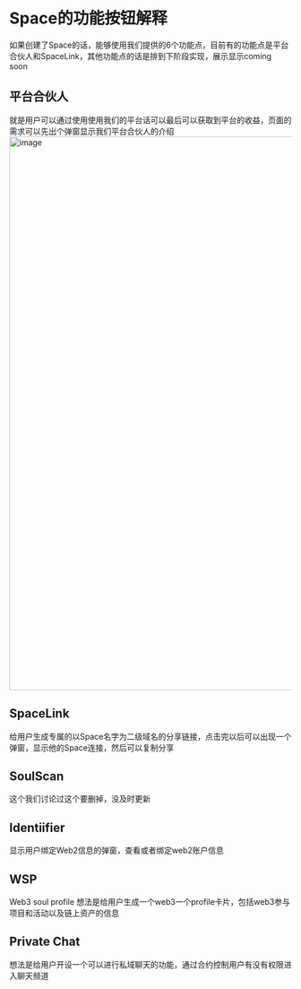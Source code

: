 # Space的功能按钮解释
如果创建了Space的话，能够使用我们提供的6个功能点，目前有的功能点是平台合伙人和SpaceLink，其他功能点的话是排到下阶段实现，展示显示coming soon

## 平台合伙人
就是用户可以通过使用使用我们的平台话可以最后可以获取到平台的收益，页面的需求可以先出个弹窗显示我们平台合伙人的介绍
<img width="988" alt="image" src="https://user-images.githubusercontent.com/108921486/210524933-dd3f7950-9424-4185-816d-cb665d9bc71f.png">

## SpaceLink
给用户生成专属的以Space名字为二级域名的分享链接，点击完以后可以出现一个弹窗，显示他的Space连接，然后可以复制分享

## SoulScan
这个我们讨论过这个要删掉，没及时更新

## Identiifier
显示用户绑定Web2信息的弹窗，查看或者绑定web2账户信息

## WSP
Web3 soul profile
想法是给用户生成一个web3一个profile卡片，包括web3参与项目和活动以及链上资产的信息

## Private Chat
想法是给用户开设一个可以进行私域聊天的功能，通过合约控制用户有没有权限进入聊天频道
